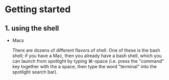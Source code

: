 # Getting started

## 1. using the shell

-   Macs

    There are dozens of different flavors of shell. One of these is the
    bash shell; if you have a Mac, then you already have a bash shell,
    which you can launch from spotlight by typing ⌘-space (i.e. press
    the "command" key together with the a space, then type the word
    "terminal" into the spotlight search bar).

